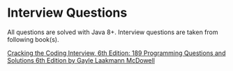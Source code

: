 # Interview Questions

All questions are solved with Java 8+. Interview questions are taken from following book(s).

[Cracking the Coding Interview, 6th Edition: 189 Programming Questions and Solutions 6th Edition by Gayle
Laakmann McDowell](http://www.amazon.com/Cracking-Coding-Interview-6th-Edition/dp/0984782850/ref=dp_ob_title_bk)


